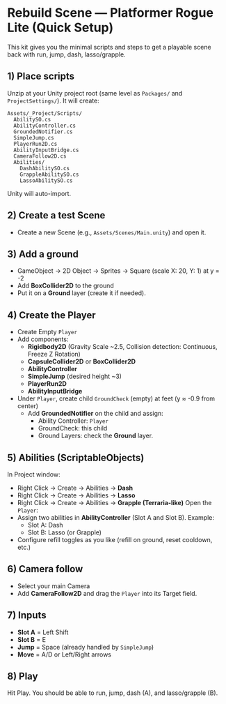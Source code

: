 # Rebuild Scene — Platformer Rogue Lite (Quick Setup)

This kit gives you the minimal scripts and steps to get a playable scene back with run, jump, dash, lasso/grapple.

## 1) Place scripts
Unzip at your Unity project root (same level as `Packages/` and `ProjectSettings/`). It will create:

```
Assets/_Project/Scripts/
  AbilitySO.cs
  AbilityController.cs
  GroundedNotifier.cs
  SimpleJump.cs
  PlayerRun2D.cs
  AbilityInputBridge.cs
  CameraFollow2D.cs
  Abilities/
    DashAbilitySO.cs
    GrappleAbilitySO.cs
    LassoAbilitySO.cs
```

Unity will auto-import.

## 2) Create a test Scene
- Create a new Scene (e.g., `Assets/Scenes/Main.unity`) and open it.

## 3) Add a ground
- GameObject → 2D Object → Sprites → Square (scale X: 20, Y: 1) at y = -2
- Add **BoxCollider2D** to the ground
- Put it on a **Ground** layer (create it if needed).

## 4) Create the Player
- Create Empty `Player`
- Add components:
  - **Rigidbody2D** (Gravity Scale ~2.5, Collision detection: Continuous, Freeze Z Rotation)
  - **CapsuleCollider2D** or **BoxCollider2D**
  - **AbilityController**
  - **SimpleJump** (desired height ~3)
  - **PlayerRun2D**
  - **AbilityInputBridge**
- Under `Player`, create child `GroundCheck` (empty) at feet (y ≈ -0.9 from center)
  - Add **GroundedNotifier** on the child and assign:
    - Ability Controller: `Player`
    - GroundCheck: this child
    - Ground Layers: check the **Ground** layer.

## 5) Abilities (ScriptableObjects)
In Project window:
- Right Click → Create → Abilities → **Dash**
- Right Click → Create → Abilities → **Lasso**
- Right Click → Create → Abilities → **Grapple (Terraria-like)**
Open the `Player`:
- Assign two abilities in **AbilityController** (Slot A and Slot B). Example:
  - Slot A: Dash
  - Slot B: Lasso (or Grapple)
- Configure refill toggles as you like (refill on ground, reset cooldown, etc.)

## 6) Camera follow
- Select your main Camera
- Add **CameraFollow2D** and drag the `Player` into its Target field.

## 7) Inputs
- **Slot A** = Left Shift
- **Slot B** = E
- **Jump** = Space (already handled by `SimpleJump`)
- **Move** = A/D or Left/Right arrows

## 8) Play
Hit Play. You should be able to run, jump, dash (A), and lasso/grapple (B).